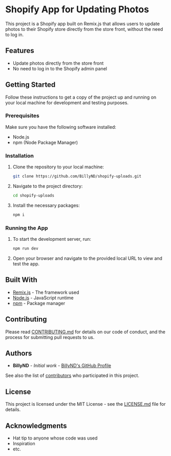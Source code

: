 # Shopify App for Updating Photos

This project is a Shopify app built on Remix.js that allows users to update photos to their Shopify store directly from the store front, without the need to log in.

## Features

- Update photos directly from the store front
- No need to log in to the Shopify admin panel

## Getting Started

Follow these instructions to get a copy of the project up and running on your local machine for development and testing purposes.

### Prerequisites

Make sure you have the following software installed:

- Node.js
- npm (Node Package Manager)

### Installation

1. Clone the repository to your local machine:

    ```bash
    git clone https://github.com/BillyND/shopify-uploads.git
    ```

2. Navigate to the project directory:

    ```bash
    cd shopify-uploads
    ```

3. Install the necessary packages:

    ```bash
    npm i
    ```

### Running the App

1. To start the development server, run:

    ```bash
    npm run dev
    ```

2. Open your browser and navigate to the provided local URL to view and test the app.

## Built With

- [Remix.js](https://remix.run/) - The framework used
- [Node.js](https://nodejs.org/) - JavaScript runtime
- [npm](https://www.npmjs.com/) - Package manager

## Contributing

Please read [CONTRIBUTING.md](CONTRIBUTING.md) for details on our code of conduct, and the process for submitting pull requests to us.

## Authors

- **BillyND** - *Initial work* - [BillyND's GitHub Profile](https://github.com/BillyND)

See also the list of [contributors](https://github.com/BillyND/shopify-uploads/contributors) who participated in this project.

## License

This project is licensed under the MIT License - see the [LICENSE.md](LICENSE.md) file for details.

## Acknowledgments

- Hat tip to anyone whose code was used
- Inspiration
- etc.
